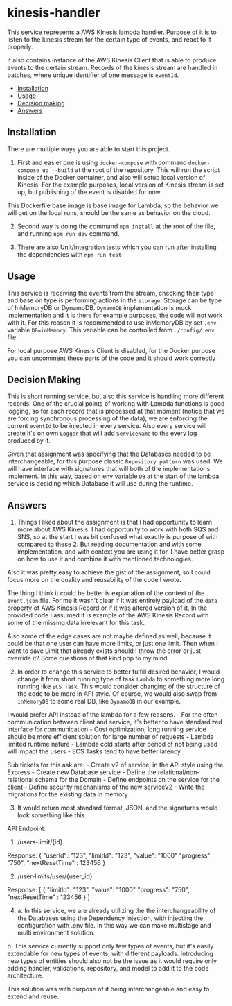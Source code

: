 # kinesis-handler

This service represents a AWS Kinesis lambda handler. Purpose of it is to listen to the kinesis stream for the certain type of events, and react to it properly.

It also contains instance of the AWS Kinesis Client that is able to produce events to the certain stream. Records of the kinesis stream are handled in batches, where unique identifier of one message is `eventId`.

- [Installation](#installation)
- [Usage](#usage)
- [Decision making](#decision-making)
- [Answers](#answers)

## Installation

There are multiple ways you are able to start this project.

1. First and easier one is using `docker-compose` with command `docker-compose up --build` at the root of the repository. This will run the script inside of the Docker container, and also will setup local version of Kinesis. For the example purposes, local version of Kinesis stream is set up, but publishing of the event is disabled for now.

This Dockerfile base image is base image for Lambda, so the behavior we will get on the local runs, should be the same as behavior on the cloud.

2. Second way is doing the command `npm install` at the root of the file, and running `npm run dev` command.

3. There are also Unit/Integration tests which you can run after installing the dependencies with `npm run test`

## Usage

This service is receiving the events from the stream, checking their type and base on type is performing actions in the `storage`. Storage can be type of InMemoryDB or DynamoDB. `DynamoDB` implementation is mock implementation and it is there for example purposes, the code will not work with it. For this reason it is recommended to use inMemoryDB by set `.env` variable `DB=inMemory`. This variable can be controlled from `./config/.env` file.

For local purpose AWS Kinesis Client is disabled, for the Docker purpose you can uncomment these parts of the code and it should work correctly

## Decision Making

This is short running service, but also this service is handling more different records. One of the crucial points of working with Lambda functions is good logging, so for each record that is processed at that moment (notice that we are forcing synchronous processing of the data), we are enforcing the current `eventId` to be injected in every service. Also every service will create it's on own `Logger` that will add `ServiceName` to the every log produced by it. 

Given that assignment was specifying that the Databases needed to be interchangeable, for this purpose classic `Repository pattern` was used. We will have interface with signatures that will both of the implementations implement. In this way, based on env variable `DB` at the start of the lambda service is deciding which Database it will use during the runtime.

## Answers

1. Things I liked about the assignment is that I had opportunity to learn more about AWS Kinesis. I had opportunity to work with both SQS and SNS, so at the start I was bit confused what exactly is purpose of with compared to these 2. But reading documentation and with some implementation, and with context you are using it for, I have better grasp on how to use it and combine it with mentioned technologies. 

Also it was pretty easy to achieve the gist of the assignment, so I could focus more on the quality and reusability of the code I wrote.

The thing I think it could be better is explanation of the context of the `event.json` file. For me it wasn't clear if it was entirely payload of the `data` property of AWS Kinesis Record or if it was altered version of it. In the provided code I assumed it is example of the AWS Kinesis Record with some of the missing data irrelevant for this task.

Also some of the edge cases are not maybe defined as well, because it could be that one user can have more limits, or just one limit. Then when I want to save Limit that already exists should I throw the error or just override it? Some questions of that kind pop to my mind

2. In order to change this service to better fulfill desired behavior, I would change it from short running type of task `Lambda` to something more long running like `ECS Task`. 
This would consider changing of the structure of the code to be more in API style. Of course, we would also swap from `inMemoryDB` to some real DB, like `DynamoDB` in our example.

I would prefer API instead of the lambda for a few reasons.
    - For the often communication between client and service, it's better to have standardized interface for communication
    - Cost optimization, long running service should be more efficient solution for large number of requests
    - Lambda limited runtime nature
    - Lambda cold starts after period of not being used will impact the users
    - ECS Tasks tend to have better latency

Sub tickets for this ask are:
    - Create v2 of service, in the API style using the Express
    - Create new Database service
    - Define the relational/non-relational schema for the Domain
    - Define endpoints on the service for the client
    - Define security mechanisms of the new serviceV2
    - Write the migrations for the existing data in memory

3. It would return most standard format, JSON, and the signatures would look something like this.

API Endpoint:

1. /users-limit/{id}

Response: {
    "userId": "123",
    "limitId": "123",
    "value": "1000"
    "progress": "750",
    "nextResetTime" : 123456
}

2. /user-limits/user/{user_id}

Response: [
    {
        "limitId": "123",
        "value": "1000"
        "progress": "750",
        "nextResetTime" : 123456
    }
]


4. a. In this service, we are already utilizing the the interchangeability of the Databases using the Dependency Injection, with injecting the configuration with .env file. In this way we can make multistage and multi environment solution. 

b. This service currently support only few types of events, but it's easily extendable for new types of events, with different payloads. Introducing new types of entities should also not be the issue as it would require only adding handler, validations, repository, and model to add it to the code architecture.

This solution was with purpose of it being interchangeable and easy to extend and reuse. 
